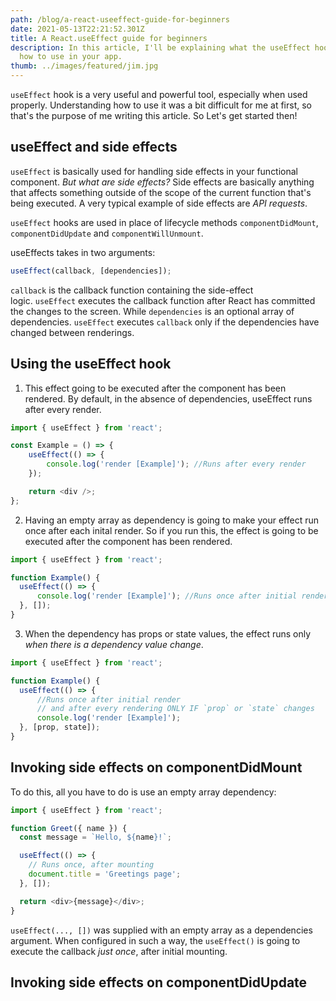 ```yaml
---
path: /blog/a-react-useeffect-guide-for-beginners
date: 2021-05-13T22:21:52.301Z
title: A React.useEffect guide for beginners
description: In this article, I'll be explaining what the useEffect hook is and
  how to use in your app.
thumb: ../images/featured/jim.jpg
---
```

`useEffect` hook is a very useful and powerful tool, especially when used properly. Understanding how to use it was a bit difficult for me at first, so that's the purpose of me writing this article. So Let's get started then!

## useEffect and side effects

`useEffect` is basically used for handling side effects in your functional component. *But what are side effects?* Side effects are basically anything that affects something outside of the scope of the current function that's being executed. A very typical example of side effects are *API requests*.

`useEffect` hooks are used in place of lifecycle methods `componentDidMount`, `componentDidUpdate` and `componentWillUnmount`.

useEffects takes in two arguments:

```javascript
useEffect(callback, [dependencies]);
```

`callback` is the callback function containing the side-effect logic. `useEffect` executes the callback function after React has committed the changes to the screen. While `dependencies` is an optional array of dependencies. `useEffect` executes `callback` only if the dependencies have changed between renderings.

## Using the useEffect hook

1. This effect going to be executed after the component has been rendered. By default, in the absence of dependencies, useEffect runs after every render.

```javascript
import { useEffect } from 'react';

const Example = () => {
    useEffect(() => {
        console.log('render [Example]'); //Runs after every render
    });

    return <div />;
};
```

2. Having an empty array as dependency is going to make your effect run once after each inital render. So if you run this, the effect is going to be executed after the component has been rendered.

```javascript
import { useEffect } from 'react';

function Example() {
  useEffect(() => {
      console.log('render [Example]'); //Runs once after initial render
  }, []);
}
```

3. When the dependency has props or state values, the effect runs only *when there is a dependency value change*.

```javascript
import { useEffect } from 'react';

function Example() {
  useEffect(() => {
      //Runs once after initial render
      // and after every rendering ONLY IF `prop` or `state` changes
      console.log('render [Example]');
  }, [prop, state]);
}
```

##  Invoking side effects on componentDidMount

To do this, all you have to do is use an empty array dependency:

```javascript
import { useEffect } from 'react';

function Greet({ name }) {
  const message = `Hello, ${name}!`;

  useEffect(() => {
    // Runs once, after mounting
    document.title = 'Greetings page';
  }, []);

  return <div>{message}</div>;
}

```

`useEffect(..., [])` was supplied with an empty array as a dependencies argument. When configured in such a way, the `useEffect()` is going to execute the callback *just once*, after initial mounting.

## Invoking side effects on componentDidUpdate